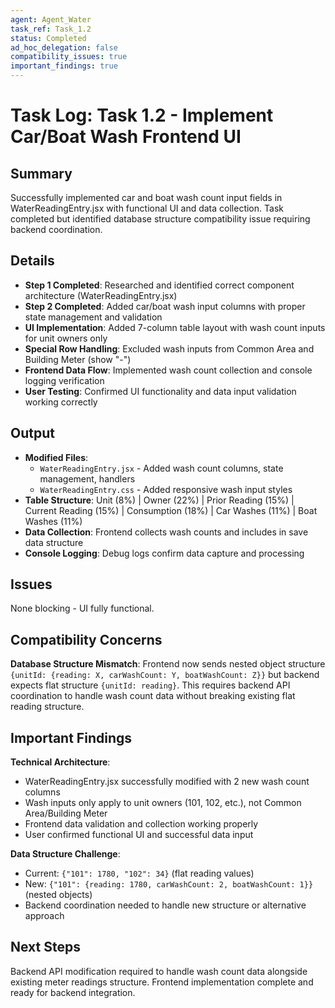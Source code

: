 ```yaml
---
agent: Agent_Water
task_ref: Task_1.2
status: Completed
ad_hoc_delegation: false
compatibility_issues: true
important_findings: true
---
```


# Task Log: Task 1.2 - Implement Car/Boat Wash Frontend UI

## Summary
Successfully implemented car and boat wash count input fields in WaterReadingEntry.jsx with functional UI and data collection. Task completed but identified database structure compatibility issue requiring backend coordination.

## Details
- **Step 1 Completed**: Researched and identified correct component architecture (WaterReadingEntry.jsx)
- **Step 2 Completed**: Added car/boat wash input columns with proper state management and validation
- **UI Implementation**: Added 7-column table layout with wash count inputs for unit owners only
- **Special Row Handling**: Excluded wash inputs from Common Area and Building Meter (show "-")
- **Frontend Data Flow**: Implemented wash count collection and console logging verification
- **User Testing**: Confirmed UI functionality and data input validation working correctly

## Output
- **Modified Files**: 
  - `WaterReadingEntry.jsx` - Added wash count columns, state management, handlers
  - `WaterReadingEntry.css` - Added responsive wash input styles
- **Table Structure**: Unit (8%) | Owner (22%) | Prior Reading (15%) | Current Reading (15%) | Consumption (18%) | Car Washes (11%) | Boat Washes (11%)
- **Data Collection**: Frontend collects wash counts and includes in save data structure
- **Console Logging**: Debug logs confirm data capture and processing

## Issues
None blocking - UI fully functional.

## Compatibility Concerns
**Database Structure Mismatch**: Frontend now sends nested object structure `{unitId: {reading: X, carWashCount: Y, boatWashCount: Z}}` but backend expects flat structure `{unitId: reading}`. This requires backend API coordination to handle wash count data without breaking existing flat reading structure.

## Important Findings
**Technical Architecture**:
- WaterReadingEntry.jsx successfully modified with 2 new wash count columns
- Wash inputs only apply to unit owners (101, 102, etc.), not Common Area/Building Meter
- Frontend data validation and collection working properly
- User confirmed functional UI and successful data input

**Data Structure Challenge**:
- Current: `{"101": 1780, "102": 34}` (flat reading values)
- New: `{"101": {reading: 1780, carWashCount: 2, boatWashCount: 1}}` (nested objects)
- Backend coordination needed to handle new structure or alternative approach

## Next Steps
Backend API modification required to handle wash count data alongside existing meter readings structure. Frontend implementation complete and ready for backend integration.
